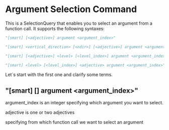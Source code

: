 # Argument Selection Command

This is a SelectionQuery that enables you to select an argument from a function call.
It supports the following syntaxes: 

```python
"[smart] [<adjective>] argument <argument_index>"

"[smart] <vertical_direction> [<ndir>] [<adjective>] argument <argument_index>"

"[smart] [<adjective>] <level> [<level_index>] argument <argument_index>"

"[smart] <level> [<level_index>] <adjective> argument <argument_index>"
```

Let´s start with the first one and clarify some terms. 

## "[smart] [<adjective>] argument <argument_index>"

argument_index is an integer specifying which argument you want to select.

[](gif/arg1.gif)

adjective is one or two adjectives 

specifying from which function call we want to select an argument 

[](gif/arg2.gif)


